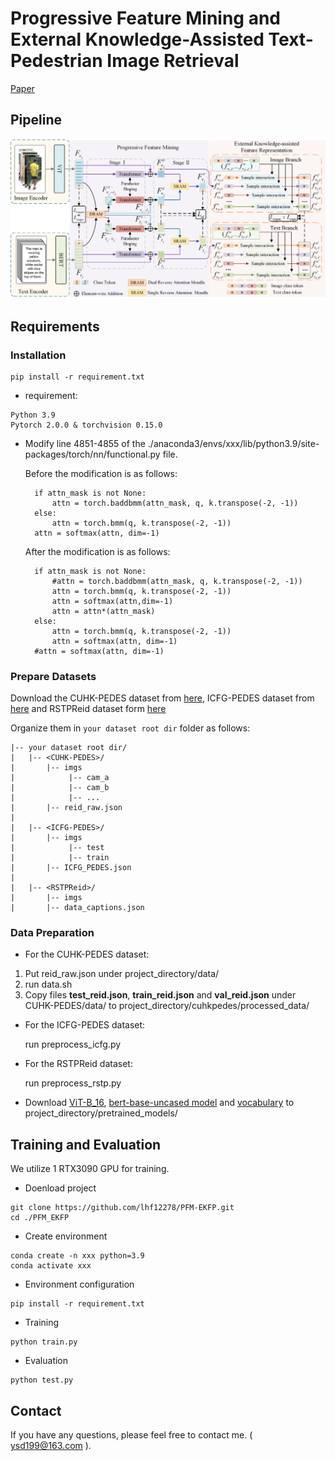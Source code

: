 # Progressive Feature Mining and External Knowledge-Assisted Text-Pedestrian Image Retrieval
[Paper](https://arxiv.org/abs/2308.11994)

## Pipeline

![framework](./1.png)


## Requirements

### Installation

```shell
pip install -r requirement.txt
```

* requirement:

```
Python 3.9
Pytorch 2.0.0 & torchvision 0.15.0
```

* Modify line 4851-4855 of the ./anaconda3/envs/xxx/lib/python3.9/site-packages/torch/nn/functional.py  file.
  
  Before the modification is as follows:
  ```
    if attn_mask is not None:
        attn = torch.baddbmm(attn_mask, q, k.transpose(-2, -1))
    else:
        attn = torch.bmm(q, k.transpose(-2, -1))     
    attn = softmax(attn, dim=-1)
   ```
  
  After the modification is as follows:
  ```
    if attn_mask is not None:
        #attn = torch.baddbmm(attn_mask, q, k.transpose(-2, -1))
        attn = torch.bmm(q, k.transpose(-2, -1))
        attn = softmax(attn,dim=-1)
        attn = attn*(attn_mask)
    else:
        attn = torch.bmm(q, k.transpose(-2, -1))
        attn = softmax(attn, dim=-1)
    #attn = softmax(attn, dim=-1)
   ```


### Prepare Datasets
Download the CUHK-PEDES dataset from [here](https://github.com/ShuangLI59/Person-Search-with-Natural-Language-Description), ICFG-PEDES dataset from [here](https://github.com/zifyloo/SSAN) and RSTPReid dataset form [here](https://github.com/NjtechCVLab/RSTPReid-Dataset)

Organize them in `your dataset root dir` folder as follows:
```
|-- your dataset root dir/
|   |-- <CUHK-PEDES>/
|       |-- imgs
|            |-- cam_a
|            |-- cam_b
|            |-- ...
|       |-- reid_raw.json
|
|   |-- <ICFG-PEDES>/
|       |-- imgs
|            |-- test
|            |-- train 
|       |-- ICFG_PEDES.json
|
|   |-- <RSTPReid>/
|       |-- imgs
|       |-- data_captions.json
```
### Data Preparation
* For the CUHK-PEDES dataset:
1. Put reid_raw.json under project_directory/data/
2. run data.sh
3. Copy files **test_reid.json**, **train_reid.json** and **val_reid.json** under CUHK-PEDES/data/ to project_directory/cuhkpedes/processed_data/

* For the ICFG-PEDES dataset:

  run preprocess_icfg.py

* For the RSTPReid dataset:

  run preprocess_rstp.py

* Download [ViT-B_16](https://console.cloud.google.com/storage/vit_models/),  [bert-base-uncased model](https://s3.amazonaws.com/models.huggingface.co/bert/bert-base-uncased.tar.gz) and [vocabulary](https://s3.amazonaws.com/models.huggingface.co/bert/bert-base-uncased-vocab.txt) to project_directory/pretrained_models/


## Training and Evaluation

We utilize 1 RTX3090 GPU for training.
* Doenload project
```
git clone https://github.com/lhf12278/PFM-EKFP.git
cd ./PFM_EKFP
```

* Create environment
```
conda create -n xxx python=3.9
conda activate xxx
```
* Environment configuration
```
pip install -r requirement.txt
```
* Training
```shell
python train.py
```
* Evaluation
```shell
python test.py
```


## Contact

If you have any questions, please feel free to contact me. ( ysd199@163.com ).




